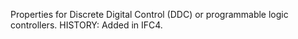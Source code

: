 ﻿Properties for Discrete Digital Control (DDC) or programmable logic controllers.  HISTORY: Added in IFC4.